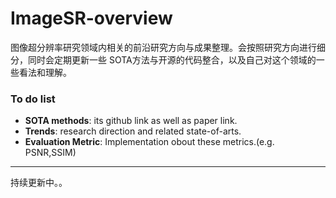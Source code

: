 # ImageSR-overview

图像超分辨率研究领域内相关的前沿研究方向与成果整理。会按照研究方向进行细分，同时会定期更新一些 SOTA方法与开源的代码整合，以及自己对这个领域的一些看法和理解。

### To do list 
 - **SOTA methods**: its github link as well as paper link.
 - **Trends**:  research direction and related state-of-arts.
 - **Evaluation Metric**: Implementation obout these metrics.(e.g. PSNR,SSIM)



***

持续更新中。。
